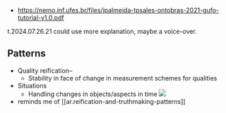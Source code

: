 
- https://nemo.inf.ufes.br/files/jpalmeida-tpsales-ontobras-2021-gufo-tutorial-v1.0.pdf

t.2024.07.26.21 could use more explanation, maybe a voice-over. 

## Patterns

- Quality reification– 
  - Stability in face of change in measurement schemes for qualities
- Situations
  - Handling changes in objects/aspects in time
![](/assets/images/2024-07-26-21-57-58.png)
- reminds me of [[ar.reification-and-truthmaking-patterns]]

